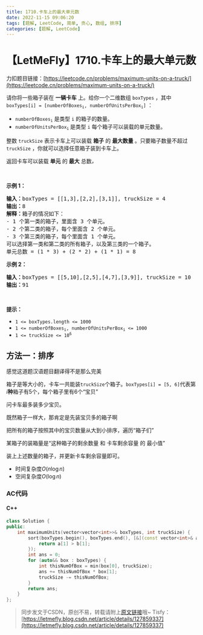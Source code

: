 ```yaml
---
title: 1710.卡车上的最大单元数
date: 2022-11-15 09:06:20
tags: [题解, LeetCode, 简单, 贪心, 数组, 排序]
categories: [题解, LeetCode]
---
```


# 【LetMeFly】1710.卡车上的最大单元数

力扣题目链接：[https://leetcode.cn/problems/maximum-units-on-a-truck/](https://leetcode.cn/problems/maximum-units-on-a-truck/)

<p>请你将一些箱子装在 <strong>一辆卡车</strong> 上。给你一个二维数组 <code>boxTypes</code> ，其中 <code>boxTypes[i] = [numberOfBoxes<sub>i</sub>, numberOfUnitsPerBox<sub>i</sub>]</code> ：</p>

<ul>
	<li><code>numberOfBoxes<sub>i</sub></code> 是类型 <code>i</code> 的箱子的数量。</li>
	<li><code>numberOfUnitsPerBox<sub>i</sub></code><sub> </sub>是类型 <code>i</code> 每个箱子可以装载的单元数量。</li>
</ul>

<p>整数 <code>truckSize</code> 表示卡车上可以装载 <strong>箱子</strong> 的 <strong>最大数量</strong> 。只要箱子数量不超过 <code>truckSize</code> ，你就可以选择任意箱子装到卡车上。</p>

<p>返回卡车可以装载 <strong>单元</strong> 的 <strong>最大</strong> 总数<em>。</em></p>

<p> </p>

<p><strong>示例 1：</strong></p>

<pre>
<strong>输入：</strong>boxTypes = [[1,3],[2,2],[3,1]], truckSize = 4
<strong>输出：</strong>8
<strong>解释：</strong>箱子的情况如下：
- 1 个第一类的箱子，里面含 3 个单元。
- 2 个第二类的箱子，每个里面含 2 个单元。
- 3 个第三类的箱子，每个里面含 1 个单元。
可以选择第一类和第二类的所有箱子，以及第三类的一个箱子。
单元总数 = (1 * 3) + (2 * 2) + (1 * 1) = 8</pre>

<p><strong>示例 2：</strong></p>

<pre>
<strong>输入：</strong>boxTypes = [[5,10],[2,5],[4,7],[3,9]], truckSize = 10
<strong>输出：</strong>91
</pre>

<p> </p>

<p><strong>提示：</strong></p>

<ul>
	<li><code>1 <= boxTypes.length <= 1000</code></li>
	<li><code>1 <= numberOfBoxes<sub>i</sub>, numberOfUnitsPerBox<sub>i</sub> <= 1000</code></li>
	<li><code>1 <= truckSize <= 10<sup>6</sup></code></li>
</ul>


    
## 方法一：排序

感觉这道题汉语题目翻译得不是那么完美

箱子是等大小的，卡车一共能装```truckSize```个箱子。```boxTypes[i] = [5, 6]```代表第$i$**种**箱子有$5$个，每个箱子里有$6$个“宝贝”

问卡车最多装多少宝贝。

既然箱子一样大，那肯定是先装宝贝多的箱子啊

把所有的箱子按照其中的宝贝数量从大到小排序，遍历“箱子们”

某箱子的装箱量是“这种箱子的剩余数量 和 卡车剩余容量 的 最小值”

装上上述数量的箱子，并更新卡车剩余容量即可。

+ 时间复杂度$O(n\log n)$
+ 空间复杂度$O(\log n)$

### AC代码

#### C++

```cpp
class Solution {
public:
    int maximumUnits(vector<vector<int>>& boxTypes, int truckSize) {
        sort(boxTypes.begin(), boxTypes.end(), [&](const vector<int>& a, const vector<int>& b) {
            return a[1] > b[1];
        });
        int ans = 0;
        for (auto&& box : boxTypes) {
            int thisNumOfBox = min(box[0], truckSize);
            ans += thisNumOfBox * box[1];
            truckSize -= thisNumOfBox;
        }
        return ans;
    }
};
```

> 同步发文于CSDN，原创不易，转载请附上[原文链接](https://blog.letmefly.xyz/2022/11/15/LeetCode%201710.%E5%8D%A1%E8%BD%A6%E4%B8%8A%E7%9A%84%E6%9C%80%E5%A4%A7%E5%8D%95%E5%85%83%E6%95%B0/)哦~
> Tisfy：[https://letmefly.blog.csdn.net/article/details/127859337](https://letmefly.blog.csdn.net/article/details/127859337)
